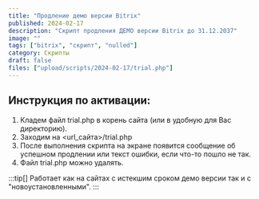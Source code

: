 ```yaml
---
title: "Продление демо версии Bitrix"
published: 2024-02-17
description: "Cкрипт продления ДЕМО версии Bitrix до 31.12.2037"
image: ""
tags: ["bitrix", "скрипт", "nulled"]
category: Скрипты
draft: false
files: ["upload/scripts/2024-02-17/trial.php"]
---
```


## Инструкция по активации:
1. Кладем файл trial.php в корень сайта (или в удобную для Вас директорию).
2. Заходим на <url_сайта>/trial.php
3. После выполнения скрипта на экране появится сообщение об успешном продлении или текст ошибки, если что-то пошло не так.
4. Файл trial.php можно удалять.


:::tip[]
Работает как на сайтах с истекшим сроком демо версии так и с "новоустановленными".
:::
